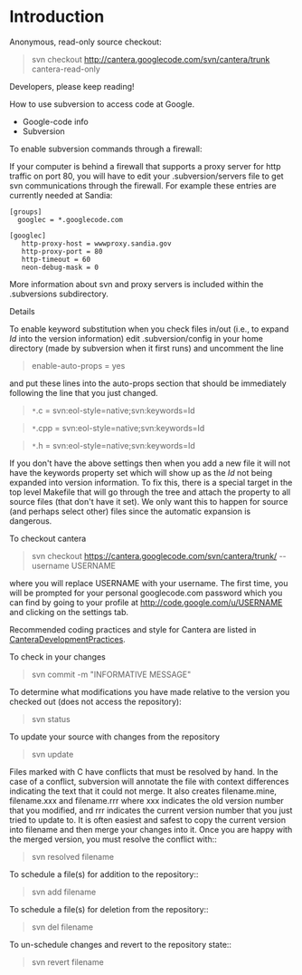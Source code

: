 # Introduction #


Anonymous, read-only source checkout:

> svn  checkout  http://cantera.googlecode.com/svn/cantera/trunk  cantera-read-only

Developers, please keep reading!

How to use subversion to access code at Google.

  * Google-code info
  * Subversion

To enable subversion commands through a firewall:

If your computer is behind a firewall that supports a proxy server for http traffic on port 80, you will have to edit your .subversion/servers file to get svn communications through the firewall. For example these entries are currently needed at Sandia:

```
[groups]
  googlec = *.googlecode.com

[googlec]
   http-proxy-host = wwwproxy.sandia.gov 
   http-proxy-port = 80
   http-timeout = 60
   neon-debug-mask = 0
```

More information about svn and proxy servers is included within the .subversions subdirectory.

Details

To enable keyword substitution when you check files in/out (i.e., to expand $Id$ into the version information) edit .subversion/config in your home directory (made by subversion when it first runs) and uncomment the line

> enable-auto-props = yes

and put these lines into the auto-props section that should be immediately following the line that you just changed.

> `*`.c = svn:eol-style=native;svn:keywords=Id

> `*`.cpp = svn:eol-style=native;svn:keywords=Id

> `*`.h = svn:eol-style=native;svn:keywords=Id


If you don't have the above settings then when you add a new file it will not have the keywords property set which will show up as the $Id$ not being expanded into version information. To fix this, there is a special target in the top level Makefile that will go through the tree and attach the property to all source files (that don't have it set). We only want this to happen for source (and perhaps select other) files since the automatic expansion is dangerous.

To checkout cantera

> svn checkout https://cantera.googlecode.com/svn/cantera/trunk/ --username USERNAME

where you will replace USERNAME with your username. The first time, you will be prompted for your personal googlecode.com password which you can find by going to your profile at http://code.google.com/u/USERNAME and clicking on the settings tab.

Recommended coding practices and style for Cantera are listed in
[CanteraDevelopmentPractices](https://drive.google.com/folderview?id=0Bz0KUVyMyQtcMjBlMDM0N2UtZmUxZS00ZTJkLThkY2MtNTU1MzI2YTBhMzRh&usp=sharing).

To check in your changes

> svn commit -m "INFORMATIVE MESSAGE"

To determine what modifications you have made relative to the version you checked out (does not access the repository):

> svn status

To update your source with changes from the repository

> svn update

Files marked with C have conflicts that must be resolved by hand. In the case of a conflict, subversion will annotate the file with context differences indicating the text that it could not merge. It also creates filename.mine, filename.xxx and filename.rrr where xxx indicates the old version number that you modified, and rrr indicates the current version number that you just tried to update to. It is often easiest and safest to copy the current version into filename and then merge your changes into it. Once you are happy with the merged version, you must resolve the conflict with::

> svn resolved filename

To schedule a file(s) for addition to the repository::

> svn add filename

To schedule a file(s) for deletion from the repository::

> svn del filename

To un-schedule changes and revert to the repository state::

> svn revert filename